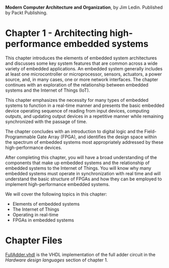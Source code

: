 __Modern Computer Architecture and Organization__, by Jim Ledin. Published by Packt Publishing.
# Chapter 1 - Architecting high-performance embedded systems

This chapter introduces the elements of embedded system architectures and discusses some key system features that are common across a wide variety of embedded applications. An embedded system generally includes at least one microcontroller or microprocessor, sensors, actuators, a power source, and, in many cases, one or more network interfaces. The chapter continues with an exploration of the relationship between embedded systems and the Internet of Things (IoT).

This chapter emphasizes the necessity for many types of embedded systems to function in a real-time manner and presents the basic embedded device operating sequence of reading from input devices, computing outputs, and updating output devices in a repetitive manner while remaining synchronized with the passage of time.

The chapter concludes with an introduction to digital logic and the Field-Programmable Gate Array (FPGA), and identifies the design space within the spectrum of embedded systems most appropriately addressed by these high-performance devices.

After completing this chapter, you will have a broad understanding of the components that make up embedded systems and the relationship of embedded systems to the Internet of Things. You will know why many embedded systems must operate in synchronization with real time and will understand the basic structure of FPGAs and how they can be employed to implement high-performance embedded systems.

We will cover the following topics in this chapter: 
* Elements of embedded systems
* The Internet of Things 
* Operating in real-time
* FPGAs in embedded systems

# Chapter Files

[FullAdder.vhdl](src/FullAdder.vhd) is the VHDL implementation of the full adder circuit in the *Hardware design languages* section of chapter 1.
